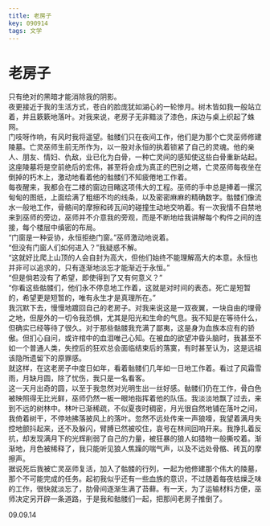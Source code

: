 ```yaml
---
title: 老房子
key: 090914
tags: 文学
---
```


# 老房子

只有绝对的黑暗才能消除我的阴影。  
夜更接近于我的生活方式，苍白的脸庞犹如湖心的一轮惨月。树木皆如我一般站立着，并且簌簌地落叶。对我来说，老房子无非黯淡了漆色，床边与桌上织起了蛛网。  
门吱呀作响，有风时我将遥望。骷髅们只在夜间工作，他们是为那个亡灵巫师修建陵墓。亡灵巫师生前无所作为，以一股对永恒的执着锁紧了自己的灵魂。他的亲人、朋友、情妇、仇敌，业已化为白骨，一种亡灵间的感知使这些白骨重新站起。这座陵墓将是空前绝后的宏伟，甚至将会成为真正的巴别之塔，亡灵巫师每夜坐在倒掉的朽木上，激动地看着他的骷髅们不知疲倦地工作着。  
每夜醒来，我都会在二楼的窗边目睹这项伟大的工程。巫师的手中总是捧着一摞沉甸甸的图纸，上面绘满了粗细不均的线条，以及密密麻麻的精确数字。骷髅们像流水一般地工作，骨骼间的摩擦和砖瓦间的碰撞生动地交响着。有一次我情不自禁地来到巫师的旁边，巫师并不介意我的旁观，而是不断地给我讲解每个构件之间的连接，每个楼层中缜密的布局。  
“门窗是一种妥协，永恒拒绝门窗。”巫师激动地说着。  
“但没有门窗人们如何进入？”我疑惑不解。  
“这就好比爬上山顶的人会自封为高大，但他们始终不能理解高大的本意。永恒也并非可以追求的，只有逐渐地淡忘才能渐近于永恒。”  
“但是倘若没有了希望，即使得到了又有何意义？”  
“你看这些骷髅们，他们永不停息地工作着，这就是对时间的表态。死亡是短暂的，希望更是短暂的，唯有永生才是真理所在。”  
我沉默下去，慢慢地踱回自己的老房子。对我来说这是一双夜翼，一块自由的埋骨之地，但屋外的一切令我恐惧，尤其是阳光和生命的气息。我不知是在等待什么，但确实已经等待了很久。对于那些骷髅我充满了鄙夷，这是身为血族本应有的骄傲。但扪心自问，或许棺中的血泪唯己心知。在被血的欲望冲昏头脑时，我甚至不如一个普通人类，失控后的狂欢总会面临结束后的落寞，有时甚至认为，这是远祖该隐所遗留下的原罪感。  
就这样，在这老房子中度日如年，看着骷髅们几年如一日地工作着。看过了风霜雪雨，月缺月圆，除了忧伤，我只是一名看客。  
这一天月出奇的圆，以至于我忽然对光明生出一丝好感。骷髅们仍在工作，骨白色被映照得无比光鲜，巫师仍然一板一眼地指挥着他的队伍。我淡淡地飘了过去，来到不远的树林中。林叶已渐稀疏，不似夏夜时稠密，月光很自然地铺在落叶之间，我倚着树干，不停地拂落披风上的落叶。忽然不远处传来一声狼嚎，我望着满月失控地颤抖起来，还不及躲闪，臂膊已然被咬住，哀号在林间回响开来。我挣扎着反抗，却发现满月下的光辉削弱了自己的力量，被狂暴的狼人如猎物一般撕咬着。渐渐地，月色被稀释了，我只能听见狼人焦躁的喘气声，以及不远处骨骼、砖瓦的摩擦声。  
据说死后我被亡灵巫师复活，加入了骷髅的行列，一起为他修建那个伟大的陵墓，那个不可能完成的任务。起初我似乎还有一些血族的意识，不过随着每夜枯燥乏味的工作，很快就淡忘了，肋骨间逐渐生满了苔藓。有一天，为了运输材料方便，巫师决定另开辟一条道路，于是我和骷髅们一起，把那间老房子推倒了。  

09.09.14  
